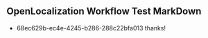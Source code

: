 ## OpenLocalization Workflow Test MarkDown
* 68ec629b-ec4e-4245-b286-288c22bfa013 
thanks!<!--HONumber=Mar16_HO4-->

